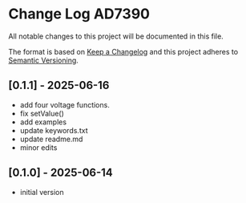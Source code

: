 # Change Log AD7390

All notable changes to this project will be documented in this file.

The format is based on [Keep a Changelog](http://keepachangelog.com/)
and this project adheres to [Semantic Versioning](http://semver.org/).


## [0.1.1] - 2025-06-16
- add four voltage functions.
- fix setValue()
- add examples
- update keywords.txt
- update readme.md
- minor edits

## [0.1.0] - 2025-06-14
- initial version

